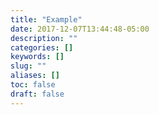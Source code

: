 ```yaml
---
title: "Example"
date: 2017-12-07T13:44:48-05:00
description: ""
categories: []
keywords: []
slug: ""
aliases: []
toc: false
draft: false
---
```

